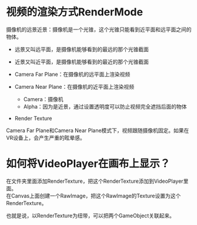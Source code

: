 # 视频的渲染方式RenderMode

摄像机的远景近景：摄像机是一个光锥，这个光锥只能看到近平面和远平面之间的物体。
* 远景又叫远平面，是摄像机能够看到的最远的那个光锥截面
* 近景又叫近平面，是摄像机能够看到的最近的那个光锥截面

* Camera Far Plane：在摄像机的远平面上渲染视频
* Camera Near Plane：在摄像机的近平面上渲染视频
  * Camera：摄像机
  * Alpha：因为是近景，通过设置透明度可以防止视频完全遮挡后面的物体
* Render Texture

Camera Far Plane和Camera Near Plane模式下，视频跟随摄像机固定。如果在VR设备上，会产生严重的眩晕感。  

# 如何将VideoPlayer在画布上显示？
在文件夹里面添加RenderTexture，把这个RenderTexture添加到VideoPlayer里面。  
在Canvas上面创建一个RawImage，把这个RawImage的Texture设置为这个RenderTexture。  

也就是说，以RenderTexture为纽带，可以把两个GameObject关联起来。  

